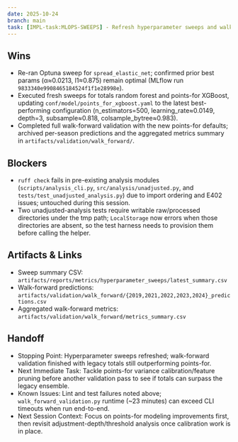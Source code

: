```yaml
---
date: 2025-10-24
branch: main
task: [IMPL-task:MLOPS-SWEEPS] - Refresh hyperparameter sweeps and walk-forward validation
---
```


## Wins

- Re-ran Optuna sweep for `spread_elastic_net`; confirmed prior best params (α≈0.0213, l1≈0.875) remain optimal (MLflow run `9833340e9908465184524f1f1e28998e`).
- Executed fresh sweeps for totals random forest and points-for XGBoost, updating `conf/model/points_for_xgboost.yaml` to the latest best-performing configuration (n_estimators=500, learning_rate≈0.0149, depth=3, subsample≈0.818, colsample_bytree≈0.983).
- Completed full walk-forward validation with the new points-for defaults; archived per-season predictions and the aggregated metrics summary in `artifacts/validation/walk_forward/`.

## Blockers

- `ruff check` fails in pre-existing analysis modules (`scripts/analysis_cli.py`, `src/analysis/unadjusted.py`, and `tests/test_unadjusted_analysis.py`) due to import ordering and E402 issues; untouched during this session.
- Two unadjusted-analysis tests require writable raw/processed directories under the tmp path; `LocalStorage` now errors when those directories are absent, so the test harness needs to provision them before calling the helper.

## Artifacts & Links

- Sweep summary CSV: `artifacts/reports/metrics/hyperparameter_sweeps/latest_summary.csv`
- Walk-forward predictions: `artifacts/validation/walk_forward/{2019,2021,2022,2023,2024}_predictions.csv`
- Aggregated walk-forward metrics: `artifacts/validation/walk_forward/metrics_summary.csv`

## Handoff

- Stopping Point: Hyperparameter sweeps refreshed; walk-forward validation finished with legacy totals still outperforming points-for.
- Next Immediate Task: Tackle points-for variance calibration/feature pruning before another validation pass to see if totals can surpass the legacy ensemble.
- Known Issues: Lint and test failures noted above; `walk_forward_validation.py` runtime (~23 minutes) can exceed CLI timeouts when run end-to-end.
- Next Session Context: Focus on points-for modeling improvements first, then revisit adjustment-depth/threshold analysis once calibration work is in place.
